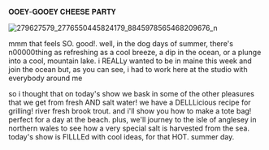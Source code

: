 𝐎𝐎𝐄𝐘-𝐆𝐎𝐎𝐄𝐘 𝐂𝐇𝐄𝐄𝐒𝐄 𝐏𝐀𝐑𝐓𝐘 

![279627579_2776550445824179_8845978565468209676_n](https://user-images.githubusercontent.com/103338113/166608150-745547a5-689a-4dd1-a221-5048ccb70dcb.gif)

mmm that feels SO. good!. well, in the dog days of summer, there's n00000thing as refreshing as a cool breeze, a dip in the ocean, or a plunge into a cool, mountain lake. i REALLy wanted to be in maine this week and join the ocean but, as you can see, i had to work here at the studio with everybody around me

so i thought that on today's show we bask in some of the other pleasures that we get from fresh AND salt water! we have a DELLLicious recipe for grilling! river fresh brook trout. and i'll show you how to make a tote bag! perfect for a day at the beach. plus, we'll journey to the isle of anglesey in northern wales to see how a very special salt is harvested from the sea. today's show is FILLLEd with cool ideas, for that HOT. summer day. 

